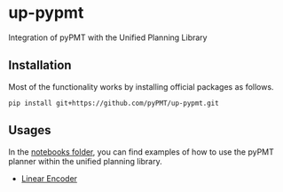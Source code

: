 # up-pypmt
Integration of pyPMT with the Unified Planning Library

## Installation
Most of the functionality works by installing official packages as follows.
```
pip install git+https://github.com/pyPMT/up-pypmt.git
```

## Usages
In the [notebooks folder](notebooks/), you can find examples of how to use the pyPMT planner within the unified planning library.
 - [Linear Encoder](https://github.com/pyPMT/up-pypmt/blob/master/notebooks/simple_usage.ipynb)